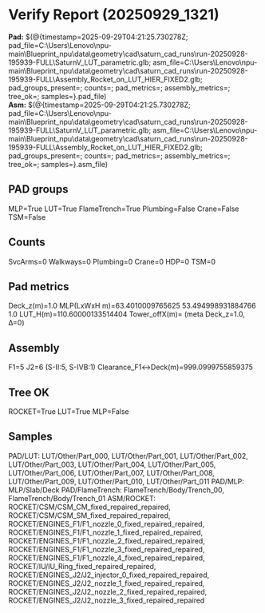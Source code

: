 ﻿# Verify Report (20250929_1321)
**Pad:** $(@{timestamp=2025-09-29T04:21:25.730278Z; pad_file=C:\Users\Lenovo\npu-main\Blueprint_npu\data\geometry\cad\saturn_cad_runs\run-20250928-195939-FULL\SaturnV_LUT_parametric.glb; asm_file=C:\Users\Lenovo\npu-main\Blueprint_npu\data\geometry\cad\saturn_cad_runs\run-20250928-195939-FULL\Assembly_Rocket_on_LUT_HIER_FIXED2.glb; pad_groups_present=; counts=; pad_metrics=; assembly_metrics=; tree_ok=; samples=}.pad_file)  
**Asm:** $(@{timestamp=2025-09-29T04:21:25.730278Z; pad_file=C:\Users\Lenovo\npu-main\Blueprint_npu\data\geometry\cad\saturn_cad_runs\run-20250928-195939-FULL\SaturnV_LUT_parametric.glb; asm_file=C:\Users\Lenovo\npu-main\Blueprint_npu\data\geometry\cad\saturn_cad_runs\run-20250928-195939-FULL\Assembly_Rocket_on_LUT_HIER_FIXED2.glb; pad_groups_present=; counts=; pad_metrics=; assembly_metrics=; tree_ok=; samples=}.asm_file)

## PAD groups
MLP=True LUT=True FlameTrench=True Plumbing=False Crane=False TSM=False

## Counts
SvcArms=0 Walkways=0 Plumbing=0 Crane=0 HDP=0 TSM=0

## Pad metrics
Deck_z(m)=1.0  MLP(LxWxH m)=63.4010009765625 53.494998931884766 1.0  LUT_H(m)=110.60000133514404  Tower_offX(m)=
(meta Deck_z=1.0, Δ=0)

## Assembly
F1=5  J2=6 (S-II:5, S-IVB:1)  Clearance_F1↔Deck(m)=999.0999755859375

## Tree OK
ROCKET=True  LUT=True  MLP=False

## Samples
PAD/LUT: LUT/Other/Part_000, LUT/Other/Part_001, LUT/Other/Part_002, LUT/Other/Part_003, LUT/Other/Part_004, LUT/Other/Part_005, LUT/Other/Part_006, LUT/Other/Part_007, LUT/Other/Part_008, LUT/Other/Part_009, LUT/Other/Part_010, LUT/Other/Part_011
PAD/MLP: MLP/Slab/Deck
PAD/FlameTrench: FlameTrench/Body/Trench_00, FlameTrench/Body/Trench_01
ASM/ROCKET: ROCKET/CSM/CSM_CM_fixed_repaired_repaired, ROCKET/CSM/CSM_SM_fixed_repaired_repaired, ROCKET/ENGINES_F1/F1_nozzle_0_fixed_repaired_repaired, ROCKET/ENGINES_F1/F1_nozzle_1_fixed_repaired_repaired, ROCKET/ENGINES_F1/F1_nozzle_2_fixed_repaired_repaired, ROCKET/ENGINES_F1/F1_nozzle_3_fixed_repaired_repaired, ROCKET/ENGINES_F1/F1_nozzle_4_fixed_repaired_repaired, ROCKET/IU/IU_Ring_fixed_repaired_repaired, ROCKET/ENGINES_J2/J2_injector_0_fixed_repaired_repaired, ROCKET/ENGINES_J2/J2_nozzle_1_fixed_repaired_repaired, ROCKET/ENGINES_J2/J2_nozzle_2_fixed_repaired_repaired, ROCKET/ENGINES_J2/J2_nozzle_3_fixed_repaired_repaired


